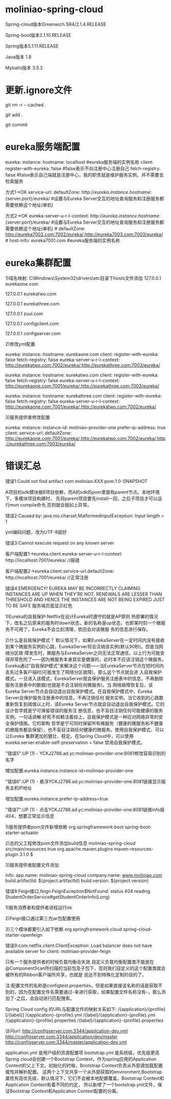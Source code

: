 # moliniao-spring-cloud
Spring-cloud版本Greenwich.SR4/2.1.4.RELEASE

Spring-boot版本2.1.10.RELEASE

Spring版本5.1.11.RELEASE

Java版本 1.8

Mybatis版本 3.5.3

# 更新.ignore文件
git rm -r --cached .

git add .

git commit

# eureka服务端配置
eureka:
  instance:
    hostname: localhost    #eureka服务端的实例名称
  client:
    register-with-eureka: false   #false表示不向注册中心注册自己
    fetch-registry: false         #false表示自己端就是注册中心，我的职责就是维护服务实例，并不需要去检索服务

方式1->OK service-url: 
      defaultZone: http://${eureka.instance.hostname}:${server.port}/eureka/    #设置与Eureka Server交互的地址查询服务和注册服务都需要依赖这个地址(单机) 

方式2->OK eureka-server-u-r-l-context: http://${eureka.instance.hostname}:${server.port}/eureka/    #设置与Eureka Server交互的地址查询服务和注册服务都需要依赖这个地址(单机)
    # defaultZone: http://eureka7002.com:7002/eureka/,http://eureka7003.com:7003/eureka/
    # host-info: eureka7001.com    #eureka服务端的实例名称

# eureka集群配置
1)域名映射: C\Windows\System32\drivers\etc目录下hosts文件添加
127.0.0.1       eurekaone.com

127.0.0.1       eurekatwo.com

127.0.0.1       eurekathree.com

127.0.0.1       zuul.com

127.0.0.1       configclient.com

127.0.0.1       configserver.com


2)修改yml配置

eureka: 
  instance: 
    hostname: eurekaone.com
  client: 
    register-with-eureka: false
    fetch-registry: false
    eureka-server-u-r-l-context: http://eurekatwo.com:7002/eureka/,http://eurekathree.com:7003/eureka/

eureka:
  instance:
    hostname: eurekatwo.com
  client:
    register-with-eureka: false
    fetch-registry: false
    eureka-server-u-r-l-context: http://eurekaone.com:7001/eureka/,http://eurekathree.com:7003/eureka/
    
eureka:
  instance:
    hostname: eurekathree.com
  client:
    register-with-eureka: false
    fetch-registry: false
    eureka-server-u-r-l-context: http://eurekaone.com:7001/eureka/,http://eurekatwo.com:7002/eureka/

3)服务提供者修改配置

eureka:
  instance:
    instance-id: moliniao-provider-one
    prefer-ip-address: true
  client:
    service-url:
      defaultZone: http://eurekaone.com:7001/eureka/,http://eurekatwo.com:7002/eureka/,http://eurekathree.com:7003/eureka/


# 错误汇总

错误1:Could not find artifact com.moliniao:XXX:pom:1.0-SNAPSHOT
 
A项目的sdk模块被B项目依赖，而A的sdk的pom里面有parent节点。本地环境下，多模块项目构建时，
先将parent项目要先install一回，之后子项目才可以运行mvn compile命令,否则就会报如上异常。

错误2:Caused by: java.nio.charset.MalformedInputException: Input length = 1

yml编码问题，改为UTF-8就好

错误3:Cannot execute request on any known server

客户端配置1->eureka.client.eureka-server-u-r-l-context: http://localhost:7001/eureka/        //报错

客户端配置2->eureka.client.service-url.defaultZone: http://localhost:7001/eureka/            //正常注册

错误4:EMERGENCY! EUREKA MAY BE INCORRECTLY CLAIMING INSTANCES ARE UP WHEN THEY'RE NOT. RENEWALS ARE LESSER THAN 
THRESHOLD AND HENCE THE INSTANCES ARE NOT BEING EXPIRED JUST TO BE SAFE 服务端页面显示红色

1)Eureka的自我保护:Netflix在设计Eureka时遵守的就是AP原则
热部署的情况下，改名之后原来的服务时down状态，新的名称是up状态，也即某时刻一个微服务不可用了，Eureka不会立刻清理，依旧会对该微服
务的信息进行保存。

2)什么是自我保护模式？ 
默认情况下，如果EurekaServer在一定时间内没有接收到某个微服务实例的心跳，EurekaServer将会注销该实例(默认90秒)。但是当网络分区故
障发生时，微服务与EurekaServer之间无法正常通信，以上行为可能变得非常危险了——因为微服务本身其实是健康的，此时本不应该注销这个微服务。
Eureka通过“自我保护模式”来解决这个问题——当EurekaServer节点在短时间内丢失过多客户端时(可能发生了网络分区故障)，那么这个节点就会进
入自我保护模式。一旦进入该模式，EurekaServer就会保护服务注册表中的信息，不再删除服务注册表中的数据(也就是不会注销任何微服务)。当
网络故障恢复后，该Eureka Server节点会自动退出自我保护模式。在自我保护模式中，Eureka Server会保护服务注册表中的信息，不再注销任何
服务实例。当它收到的心跳数重新恢复到阈值以上时，该Eureka Server节点就会自动退出自我保护模式。它的设计哲学就是宁可保留错误的服务注
册信息，也不盲目注销任何可能健康的服务实例。一句话讲解:好死不如赖活着综上，自我保护模式是一种应对网络异常的安全保护措施。它的架构
哲学是宁可同时保留所有微服务（健康的微服务和不健康的微服务都会保留），也不盲目注销任何健康的微服务。使用自我保护模式，可以让Eureka
集群更加的健壮、稳定。在Spring Cloud中，可以使用eureka.server.enable-self-preservation = false 禁用自我保护模式。
 
"错误5":UP (1) - YCKJ2786.ad.yc:moliniao-provider-one:8081修改容易识别的名字

增加配置:eureka.instance.instance-id=moliniao-provider-one

"错误6":UP (1) - 悬浮YCKJ2786.ad.yc:moliniao-provider-one:8081链接显示服务主机IP地址

增加配置:eureka.instance.prefer-ip-address=true

"错误7":UP (1) - 点击YCKJ2786.ad.yc:moliniao-provider-one:8081链接info报404，想要正常显示信息

1)服务提供者pom文件新增依赖
<dependency>
    <groupId>org.springframework.boot</groupId>
    <artifactId>spring-boot-starter-actuator</artifactId>
</dependency>

2)总的父工程修改pom文件添加build信息
    <build>
		<finalName>moliniao-spring-cloud</finalName>
		<resources>
			<resource>
				<directory>src/main/resources</directory>
				<filtering>true</filtering>
			</resource>
		</resources>
		<plugins>
			<plugin>
				<groupId>org.apache.maven.plugins</groupId>
				<artifactId>maven-resources-plugin</artifactId>
				<version>3.1.0</version>
				<configuration>
					<delimiters>
						<delimit>$</delimit>
					</delimiters>
				</configuration>
			</plugin>
		</plugins>
	</build>
	
3)服务提供者配置文件添加

info:
  app.name: moliniao-spring-cloud
  company.name: www.moliniao.com
  build.artifactId: ${project.artifactId}
  build.version: ${project.version}
  
错误8:Feign接口,feign.FeignException$NotFound: status 404 reading StudentOrderService#getStudentOrderInfo(Long)

1)服务消费者和提供者进程运行ok

2)Feign接口通过第三方jar包配置使用

3)三个模块都要引入如下依赖
        <dependency>
            <groupId>org.springframework.cloud</groupId>
            <artifactId>spring-cloud-starter-openfeign</artifactId>
        </dependency>  
        
错误9:com.netflix.client.ClientException: Load balancer does not have available server for client: moliniao-provider-feign

只有一个服务提供者的时候负载均衡会失效
自定义负载均衡配置类不能放在@ComponentScan所扫描的当前包及子包下，否则我们自定义的这个配置类就会被所有的Ribbon客户端所共享，也就是
说达不到特殊化定制的目的了。


注:配置文件的名称是configtest.properties，但是如果直接该名称的话是获取不到的，因为在配置文件名需要通过-来进行获取，如果配置文件名称没有-，那么添加了-之后，会自动进行匹配搜索。

Spring Cloud config 的URL与配置文件的映射关系如下:
/{application}/{profile}[/{label}]
/{application}-{profile}.yml
/{label}/{application}-{profile}.yml
/{application}-{profile}.properties
/{label}/{application}-{profile}.properties

访问url:
http://configserver.com:3344/application-dev.yml
http://configserver.com:3344/application/dev/master
http://configserver.com:3344/master/application-dev.yml


application.yml 是用户级的资源配置项
bootstrap.yml 是系统级，优先级更高
Spring cloud会创建一个Bootstrap Context，作为spring应用的Application Context的父上下文。初始化的时候，Bootstrap Context负责从外部源加载配置属性并解析配置。
这两个上下文共享一个从外部获取的environment,Bootstrap属性有高优先级，默认情况下，它们不会被本地配置覆盖，Bootstrap Context和Application Context有着不同的约定，
所以新增了一个bootstrap.yml文件，保证Bootstrap Context和Application Context配置的分离。

